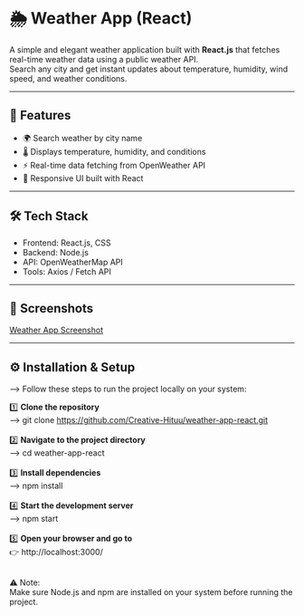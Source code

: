 # 🌦️ Weather App (React)

A simple and elegant weather application built with **React.js** that fetches real-time weather data using a public weather API.  
Search any city and get instant updates about temperature, humidity, wind speed, and weather conditions.

---

## 🚀 Features
- 🌍 Search weather by city name
- 🌡️ Displays temperature, humidity, and conditions
- ⚡ Real-time data fetching from OpenWeather API
- 📱 Responsive UI built with React

---

## 🛠️ Tech Stack
- Frontend: React.js, CSS
- Backend: Node.js
- API: OpenWeatherMap API
- Tools: Axios / Fetch API

---

## 📸 Screenshots
[Weather App Screenshot](./assets/screenshot.png)

---

## ⚙️ Installation & Setup  
--> Follow these steps to run the project locally on your system:  

1️⃣ **Clone the repository**<br>
--> git clone https://github.com/Creative-Hituu/weather-app-react.git<br><br>
2️⃣ **Navigate to the project directory**<br>
--> cd weather-app-react<br><br>
3️⃣ **Install dependencies**<br>
--> npm install<br><br>
4️⃣ **Start the development server**<br>
--> npm start<br><br>
5️⃣ **Open your browser and go to** <br>
👉 http://localhost:3000/<br><br>

⚠️ Note:<br>
Make sure Node.js and npm are installed on your system before running the project.<br><br>


